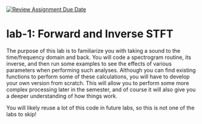 [![Review Assignment Due Date](https://classroom.github.com/assets/deadline-readme-button-22041afd0340ce965d47ae6ef1cefeee28c7c493a6346c4f15d667ab976d596c.svg)](https://classroom.github.com/a/GMWUwyiC)
# lab-1: Forward and Inverse STFT

The purpose of this lab is to familiarize you with taking a sound to the time/frequency domain and back. You will code a spectrogram routine, its inverse, and then run some examples to see the effects of various parameters when performing such analyses. Although you can find existing functions to perform some of these calculations, you will have to develop your own version from scratch. This will allow you to perform some more complex processing later in the semester, and of course it will also give you a deeper understanding of how things work.

You will likely reuse a lot of this code in future labs, so this is not one of the labs to skip!
